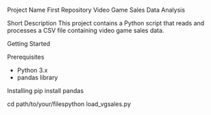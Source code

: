 Project Name
First Repository
Video Game Sales Data Analysis

Short Description
This project contains a Python script that reads and processes a CSV file containing video game sales data.

 Getting Started

Prerequisites
- Python 3.x
- pandas library

Installing
pip install pandas

cd path/to/your/filespython load_vgsales.py





